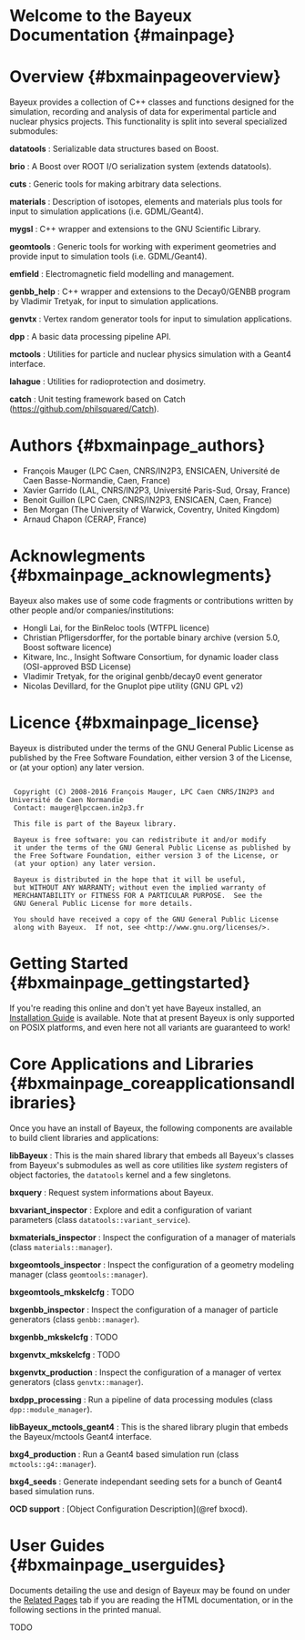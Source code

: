 Welcome to the Bayeux Documentation {#mainpage}
===================================

Overview {#bxmainpageoverview}
========

Bayeux provides a collection of C++ classes and functions designed
for the simulation, recording and analysis of data for experimental
particle and nuclear physics projects. This functionality is split
into several specialized submodules:

**datatools**
: Serializable data structures based on Boost.

**brio**
:     A Boost over ROOT I/O serialization system (extends datatools).

**cuts**
:     Generic tools for making arbitrary data selections.

**materials**
:     Description of isotopes, elements and materials plus tools
      for input to simulation applications (i.e. GDML/Geant4).

**mygsl**
:     C++ wrapper and extensions to the GNU Scientific Library.

**geomtools**
:     Generic tools for working with experiment geometries and
      provide input to simulation tools (i.e. GDML/Geant4).

**emfield**
:     Electromagnetic field modelling and management.

**genbb_help**
:     C++ wrapper and extensions to the Decay0/GENBB program
      by Vladimir Tretyak, for input to simulation applications.

**genvtx**
:     Vertex random generator tools for input to
      simulation applications.

**dpp**
:     A basic data processing pipeline API.

**mctools**
:     Utilities for particle and nuclear physics simulation with
      a Geant4 interface.

**lahague**
:     Utilities for radioprotection and dosimetry.


**catch**
:     Unit testing framework based on Catch (https://github.com/philsquared/Catch).


Authors {#bxmainpage_authors}
=======

  - François Mauger (LPC Caen, CNRS/IN2P3, ENSICAEN, Université de Caen Basse-Normandie, Caen, France)
  - Xavier Garrido (LAL, CNRS/IN2P3, Université Paris-Sud, Orsay, France)
  - Benoit Guillon (LPC Caen, CNRS/IN2P3, ENSICAEN, Caen, France)
  - Ben Morgan (The University of Warwick, Coventry, United Kingdom)
  - Arnaud Chapon (CERAP, France)

Acknowlegments {#bxmainpage_acknowlegments}
==============

Bayeux also makes use of some code fragments or contributions written by other people and/or companies/institutions:
  - Hongli Lai, for the BinReloc tools (WTFPL licence)
  - Christian Pfligersdorffer, for the portable binary archive (version 5.0, Boost software licence)
  - Kitware, Inc., Insight Software Consortium, for dynamic loader class (OSI-approved BSD License)
  - Vladimir Tretyak, for the original genbb/decay0 event generator
  - Nicolas Devillard, for the Gnuplot pipe utility (GNU GPL v2)

Licence {#bxmainpage_license}
=======

Bayeux  is distributed  under  the  terms of  the  GNU General  Public
License as published by the Free Software Foundation, either version 3
of the License, or (at your option) any later version.

~~~~~~~

 Copyright (C) 2008-2016 François Mauger, LPC Caen CNRS/IN2P3 and Université de Caen Normandie
 Contact: mauger@lpccaen.in2p3.fr

 This file is part of the Bayeux library.

 Bayeux is free software: you can redistribute it and/or modify
 it under the terms of the GNU General Public License as published by
 the Free Software Foundation, either version 3 of the License, or
 (at your option) any later version.

 Bayeux is distributed in the hope that it will be useful,
 but WITHOUT ANY WARRANTY; without even the implied warranty of
 MERCHANTABILITY or FITNESS FOR A PARTICULAR PURPOSE.  See the
 GNU General Public License for more details.

 You should have received a copy of the GNU General Public License
 along with Bayeux.  If not, see <http://www.gnu.org/licenses/>.

~~~~~~~

Getting Started {#bxmainpage_gettingstarted}
===============

If you're reading this online and  don't yet have Bayeux installed, an
[Installation  Guide](bxinstallationguide.html)  is  available.   Note
that at present Bayeux is only  supported on POSIX platforms, and even
here not all variants are guaranteed to work!


Core Applications and Libraries {#bxmainpage_coreapplicationsandlibraries}
===============================

Once  you have  an install  of  Bayeux, the  following components  are
available to build client libraries and applications:

**libBayeux**
:     This is the main shared library that embeds all Bayeux's classes from
      Bayeux's submodules as well
      as core utilities like *system* registers of object factories, the `datatools`
      kernel and a few singletons.

**bxquery**
:     Request system informations about Bayeux.

**bxvariant_inspector**
:     Explore and edit a configuration of variant parameters (class `datatools::variant_service`).

**bxmaterials_inspector**
:     Inspect the configuration of a manager of materials (class `materials::manager`).

**bxgeomtools_inspector**
:     Inspect the configuration of a geometry modeling manager (class `geomtools::manager`).

**bxgeomtools_mkskelcfg**
:     TODO

**bxgenbb_inspector**
:     Inspect the configuration of a manager of particle generators (class `genbb::manager`).

**bxgenbb_mkskelcfg**
:     TODO

**bxgenvtx_mkskelcfg**
:     TODO

**bxgenvtx_production**
:     Inspect the configuration of a manager of vertex generators (class `genvtx::manager`).

**bxdpp_processing**
:     Run a pipeline of data processing modules (class `dpp::module_manager`).

**libBayeux_mctools_geant4**
:     This is the shared library plugin that embeds the Bayeux/mctools Geant4 interface.

**bxg4_production**
:     Run a Geant4 based simulation run (class `mctools::g4::manager`).

**bxg4_seeds**
:     Generate independant seeding sets for a bunch of Geant4 based simulation runs.

**OCD support**
:     [Object Configuration Description](@ref bxocd).

User Guides {#bxmainpage_userguides}
===========

Documents detailing the use and design of Bayeux may be found on under
the  [Related  Pages](pages.html) tab  if  you  are reading  the  HTML
documentation, or in the following sections in the printed manual.

TODO
